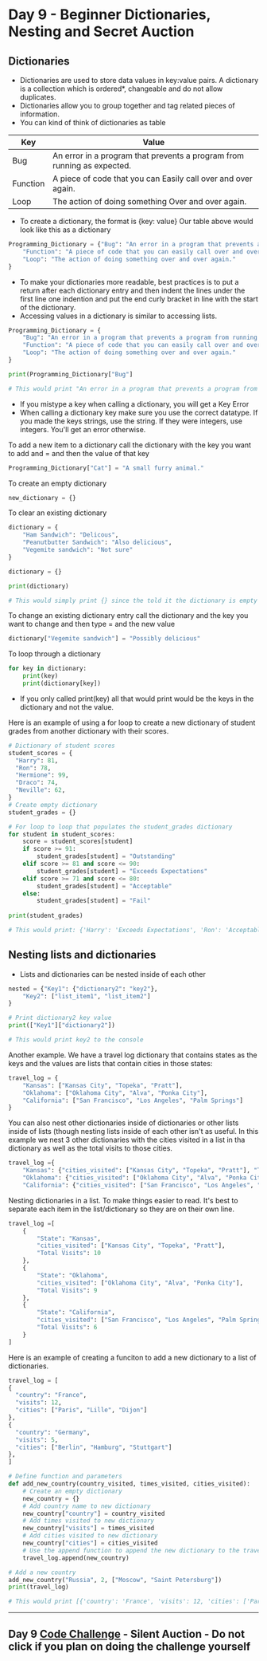 # Day 9 - Beginner Dictionaries, Nesting and Secret Auction

## Dictionaries
- Dictionaries are used to store data values in key:value pairs. A dictionary is a collection which is ordered*, changeable and do not allow duplicates.
- Dictionaries allow you to group together and tag related pieces of information.
- You can kind of think of dictionaries as table

| Key      | Value                                                                   |
|----------|-------------------------------------------------------------------------|
| Bug      | An error in a program that prevents a program from running as expected. |
| Function | A piece of code that you can Easily call over and over again.           |
| Loop     | The action of doing something Over and over again.                      |

- To create a dictionary, the format is {key: value}
Our table above would look like this as a dictionary
```python
Programming_Dictionary = {"Bug": "An error in a program that prevents a program from running as expected.",
    "Function": "A piece of code that you can easily call over and over again.",
    "Loop": "The action of doing something over and over again."
}
```
- To make your dictionaries more readable, best practices is to put a return after each dictionary entry and then indent the lines under the first line one indention and put the end curly bracket in line with the start of the dictionary.
- Accessing values in a dictionary is similar to accessing lists.
```python
Programming_Dictionary = {
    "Bug": "An error in a program that prevents a program from running as expected.",
    "Function": "A piece of code that you can easily call over and over again.",
    "Loop": "The action of doing something over and over again."
}

print(Programming_Dictionary["Bug"]

# This would print "An error in a program that prevents a program from running as expected."
```
- If you mistype a key when calling a dictionary, you will get a Key Error
- When calling a dictionary key make sure you use the correct datatype. If you made the keys strings, use the string. If they were integers, use integers. You'll get an error otherwise.

To add a new item to a dictionary call the dictionary with the key you want to add and = and then the value of that key
```python
Programming_Dictionary["Cat"] = "A small furry animal."
```

To create an empty dictionary
```python
new_dictionary = {}
```

To clear an existing dictionary
```python
dictionary = {
    "Ham Sandwich": "Delicous",
    "Peanutbutter Sandwich": "Also delicious",
    "Vegemite sandwich": "Not sure"
}

dictionary = {}

print(dictionary)

# This would simply print {} since the told it the dictionary is empty now
```

To change an existing dictionary entry call the dictionary and the key you want to change and then type = and the new value
```python
dictionary["Vegemite sandwich"] = "Possibly delicious"
```
To loop through a dictionary
```python
for key in dictionary:
    print(key)
    print(dictionary[key])
```
- If you only called print(key) all that would print would be the keys in the dictionary and not the value. 

Here is an example of using a for loop to create a new dictionary of student grades from another dictionary with their scores.
```python
# Dictionary of student scores
student_scores = {
  "Harry": 81,
  "Ron": 78,
  "Hermione": 99, 
  "Draco": 74,
  "Neville": 62,
}
# Create empty dictionary
student_grades = {}

# For loop to loop that populates the student_grades dictionary
for student in student_scores:
    score = student_scores[student]
    if score >= 91:
        student_grades[student] = "Outstanding"
    elif score >= 81 and score <= 90:
        student_grades[student] = "Exceeds Expectations"
    elif score >= 71 and score <= 80:
        student_grades[student] = "Acceptable"
    else:
        student_grades[student] = "Fail"
    
print(student_grades)

# This would print: {'Harry': 'Exceeds Expectations', 'Ron': 'Acceptable', 'Hermione': 'Outstanding', 'Draco': 'Acceptable', 'Neville': 'Fail'}
```
## Nesting lists and dictionaries
- Lists and dictionaries can be nested inside of each other
```python
nested = {"Key1": {"dictionary2": "key2"}, 
    "Key2": ["list_item1", "list_item2"]
}

# Print dictionary2 key value
print(["Key1"]["dictionary2"])

# This would print key2 to the console
```
Another example. We have a travel log dictionary that contains states as the keys and the values are lists that contain cities in those states:
```python
travel_log = {
    "Kansas": ["Kansas City", "Topeka", "Pratt"],
    "Oklahoma": ["Oklahoma City", "Alva", "Ponka City"],
    "California": ["San Francisco", "Los Angeles", "Palm Springs"]
}
```
You can also nest other dictionaries inside of dictionaries or other lists inside of lists (though nesting lists inside of each other isn't as useful.
In this example we nest 3 other dictionaries with the cities visited in a list in tha dictionary as well as the total visits to those cities.
```python
travel_log ={ 
    "Kansas": {"cities_visited": ["Kansas City", "Topeka", "Pratt"], "Total Visits": 10},
    "Oklahoma": {"cities_visited": ["Oklahoma City", "Alva", "Ponka City"], "Total Visits": 9},
    "California": {"cities_visited": ["San Francisco", "Los Angeles", "Palm Springs"], "Total Visits": 6}
```
Nesting dictionaries in a list. To make things easier to read. It's best to separate each item in the list/dictionary so they are on their own line.
```python
travel_log =[ 
    {
        "State": "Kansas",
        "cities_visited": ["Kansas City", "Topeka", "Pratt"],
        "Total Visits": 10
    },
    {
        "State": "Oklahoma",
        "cities_visited": ["Oklahoma City", "Alva", "Ponka City"],
        "Total Visits": 9
    },
    {
        "State": "California",
        "cities_visited": ["San Francisco", "Los Angeles", "Palm Springs"],
        "Total Visits": 6
    }
]
```

Here is an example of creating a funciton to add a new dictionary to a list of dictionaries.

```python
travel_log = [
{
  "country": "France",
  "visits": 12,
  "cities": ["Paris", "Lille", "Dijon"]
},
{
  "country": "Germany",
  "visits": 5,
  "cities": ["Berlin", "Hamburg", "Stuttgart"]
},
]

# Define function and parameters
def add_new_country(country_visited, times_visited, cities_visited):
    # Create an empty dictionary
    new_country = {}
    # Add country name to new dictionary
    new_country["country"] = country_visited
    # Add times visited to new dictionary
    new_country["visits"] = times_visited
    # Add cities visited to new dictionary
    new_country["cities"] = cities_visited
    # Use the append function to append the new dictionary to the travel_log dictionary
    travel_log.append(new_country)

# Add a new country
add_new_country("Russia", 2, ["Moscow", "Saint Petersburg"])
print(travel_log)

# This would print [{'country': 'France', 'visits': 12, 'cities': ['Paris', 'Lille', 'Dijon']}, {'country': 'Germany', 'visits': 5, 'cities': ['Berlin', 'Hamburg', 'Stuttgart']}, {'country': 'Russia', 'visits': 2, 'cities': ['Moscow', 'Saint Petersburg']}]
```
---
## Day 9 [Code Challenge](https://github.com/TroyCaywood/Python/blob/main/100%20Days%20of%20Code/CodeChallenges/Day_9_Silent-auction.py)  - Silent Auction - Do not click if you plan on doing the challenge yourself
